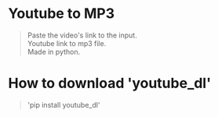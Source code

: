 # Youtube to MP3

>Paste the video's link to the input.  
>Youtube link to mp3 file.  
>Made in python.  

# How to download 'youtube_dl'

>'pip install youtube_dl'
